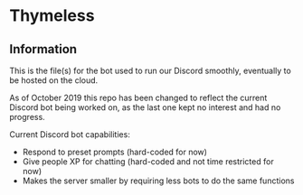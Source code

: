 # Thymeless

## Information

This is the file(s) for the bot used to run our Discord smoothly, eventually to be hosted on the cloud.

As of October 2019 this repo has been changed to reflect the current Discord bot being worked on, as the last one kept no interest and had no progress.

Current Discord bot capabilities:

- Respond to preset prompts (hard-coded for now)
- Give people XP for chatting (hard-coded and not time restricted for now)
- Makes the server smaller by requiring less bots to do the same functions
